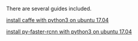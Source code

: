 There are several guides included.

[install caffe with python3 on ubuntu 17.04](https://github.com/dungba88/caffe-python3-install/blob/master/install-caffe.md)

[install py-faster-rcnn with python3 on ubuntu 17.04](https://github.com/dungba88/caffe-python3-install/blob/master/install-pyfasterrcnn.md)

